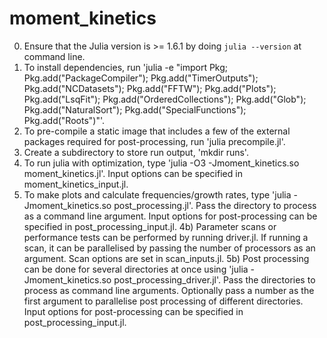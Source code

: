 # moment_kinetics
0) Ensure that the Julia version is >= 1.6.1 by doing `julia --version` at command line. 
1) To install dependencies, run 'julia -e "import Pkg; Pkg.add(\"PackageCompiler\"); Pkg.add(\"TimerOutputs\"); Pkg.add(\"NCDatasets\"); Pkg.add(\"FFTW\"); Pkg.add(\"Plots\"); Pkg.add(\"LsqFit\"); Pkg.add(\"OrderedCollections\"); Pkg.add(\"Glob\"); Pkg.add(\"NaturalSort\"); Pkg.add(\"SpecialFunctions\"); Pkg.add(\"Roots\")"'.
2) To pre-compile a static image that includes a few of the external packages required for post-processing, run 'julia precompile.jl'.
3) Create a subdirectory to store run output, 'mkdir runs'.
4) To run julia with optimization, type 'julia -O3 -Jmoment_kinetics.so moment_kinetics.jl'.  Input options can be specified in moment_kinetics_input.jl.
5) To make plots and calculate frequencies/growth rates, type 'julia -Jmoment_kinetics.so post_processing.jl'. Pass the directory to process as a command line argument. Input options for post-processing can be specified in post_processing_input.jl.
4b) Parameter scans or performance tests can be performed by running driver.jl. If running a scan, it can be parallelised by passing the number of processors as an argument. Scan options are set in scan_inputs.jl.
5b) Post processing can be done for several directories at once using 'julia -Jmoment_kinetics.so post_processing_driver.jl'. Pass the directories to process as command line arguments. Optionally pass a number as the first argument to parallelise post processing of different directories. Input options for post-processing can be specified in post_processing_input.jl.

